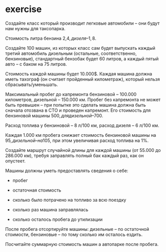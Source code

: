 # exercise

Создайте класс который производит легковые автомобили – они будут нам нужны для таксопарка.
 
Стоимость литра бензина 2,4$, дизеля – 1,8$.

Создайте 100 машин, из которых класс сам будет выпускать каждый третий автомобиль дизельным (остальные, соответственно, бензиновые), стандартный бензобак будет 60 литров, а каждый пятый авто – с баком на 75 литров.

Стоимость каждой машины будет 10.000$. Каждая машина должна иметь тахограф (он считает пройденный километраж), который нельзя сбрасывать/уменьшать.

Максимальный пробег до капремонта бензиновой – 100.000 километров, дизельной – 150.000 км. Пробег без капремонта не может быть превышен – при попытке это сделать машина должна быть сначала отозвана в СТО и проведен капремонт. Его стоимость для бензиновой машины 500$, для дизельной – 700$.

Расход топлива у бензиновой – 8 л/100 км, расход дизеля – 6 л/100 км.

Каждая 1.000 км пробега снижает стоимость бензиновой машины на 95$, дизельной – на 105$, при этом увеличивая расход топлива на 1%.

Создайте маршрут случайной длины для каждой машины (от 55.000 до 286.000 км), требуя заправлять полный бак каждый раз, как он опустеет.

 

Машины должны уметь предоставлять сведения о себе:

- пробег

- остаточная стоимость

- сколько было потрачено на топливо за всю поездку

- сколько раз машина заправлялась

- сколько осталось пробега до утилизации

 

После пробега отсортируйте машины: дизельные – по остаточной стоимости, бензиновые – по тому сколько им осталось ездить.

Посчитайте суммарную стоимость машин а автопарке после пробега.
